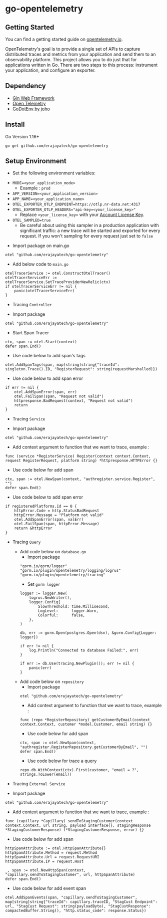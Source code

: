 # go-opentelemetry

## Getting Started

You can find a getting started guide on [opentelemetry.io](https://opentelemetry.io/docs/go/getting-started/).

OpenTelemetry's goal is to provide a single set of APIs to capture distributed
traces and metrics from your application and send them to an observability
platform. This project allows you to do just that for applications written in
Go. There are two steps to this process: instrument your application, and
configure an exporter.

## Dependency
* [Gin Web Framework](https://github.com/gin-gonic/gin)
* [Open Telemetry](https://pkg.go.dev/go.opentelemetry.io/otel)
* [GoDotEnv by joho](https://github.com/joho/godotenv)

## Install
Go Version 1.16+
```
go get github.com/erajayatech/go-opentelemetry
```

## Setup Environment

- Set the following environment variables:

* `MODE=<your_application_mode>`
  * Example : `prod`
* `APP_VERSION=<your_application_version>`
* `APP_NAME=<your_application_name>`
* `OTEL_EXPORTER_OTLP_ENDPOINT=https://otlp.nr-data.net:4317`
* `OTEL_EXPORTER_OTLP_HEADERS="api-key=<your_license_key>"`
  * Replace `<your_license_key>` with your
    [Account License Key](https://one.newrelic.com/launcher/api-keys-ui.launcher).
* `OTEL_SAMPLED=true`
  * Be careful about using this sampler in a production application with significant traffic: a new trace will be started and exported for every request. If you won't sampling for every request just set to `false`

- Import package on main.go
```
otel "github.com/erajayatech/go-opentelemetry"
```

- Add below code to `main.go`
```
otelTracerService := otel.ConstructOtelTracer()
otelTracerServiceErr := otelTracerService.SetTraceProviderNewRelic(ctx)
if otelTracerServiceErr != nil {
    panic(otelTracerServiceErr)
}
```

- Tracing `Controller`
* Import package
```
otel "github.com/erajayatech/go-opentelemetry"
```
* Start Span Tracer
```
ctx, span := otel.Start(context)
defer span.End()
```
* Use code below to add span's tags
```
otel.AddSpanTags(span, map[string]string{"traceId": singleton.Trace().ID, "RegisterRequest": string(requestMarshalled)})
```
* Use code below to add span error 
```
if err != nil {
    otel.AddSpanError(span, err)
    otel.FailSpan(span, "Request not valid")
    httpresponse.BadRequest(context, "Request not valid")
    return
}
```

- Tracing `Service`
* Import package
```
otel "github.com/erajayatech/go-opentelemetry"
```
* Add context argument to function that we want to trace, example :
```
func (service *RegisterService) Register(context context.Context, request RegisterRequest, platform string) *httpresponse.HTTPError {}
```
* Use code below for add span
```
ctx, span := otel.NewSpan(context, "authregister.service.Register", "")
defer span.End()
```
* Use code below to add span error 
```
if registeredPlatforms.Id == 0 {
    httpError.Code = http.StatusBadRequest
    httpError.Message = "Platform not valid"
    otel.AddSpanError(span, valErr)
    otel.FailSpan(span, httpError.Message)
    return &httpError
}
```

- Tracing `Query`
  - Add code below on `database.go`
    * Import package
    ```
    "gorm.io/gorm/logger"
    "gorm.io/plugin/opentelemetry/logging/logrus"
    "gorm.io/plugin/opentelemetry/tracing"
    ```
    * Set `gorm logger`
    ```
    logger := logger.New(
        logrus.NewWriter(),
        logger.Config{
            SlowThreshold: time.Millisecond,
            LogLevel:      logger.Warn,
            Colorful:      false,
        },
    )

    db, err := gorm.Open(postgres.Open(dsn), &gorm.Config{Logger: logger})

    if err != nil {
        log.Println("Connected to database Failed:", err)
    }

    if err := db.Use(tracing.NewPlugin()); err != nil {
        panic(err)
    }
    ```
  - Add code below on `repository`
    * Import package
    ```
    otel "github.com/erajayatech/go-opentelemetry"
    ```
    * Add context argument to function that we want to trace, example :
    ```
    func (repo *RegisterRepository) getCustomerByEmail(context context.Context, customer *model.Customer, email string) {}
    ```
    * Use code below for add span
    ```
    ctx, span := otel.NewSpan(context, "authregister.RegisterRepository.getCustomerByEmail", "")
	defer span.End()
    ```
    * Use code below for trace a query
    ```
    repo.db.WithContext(ctx).First(customer, "email = ?", strings.ToLower(email))
    ```

- Tracing `External Service`
* Import package
```
otel "github.com/erajayatech/go-opentelemetry"
```
* Add context argument to function that we want to trace, example :
```
func (capillary *Capillary) sendToStagingCustomer(context context.Context, url string, payload interface{}, stagingResponse *StagingCustomerResponse) (*StagingCustomerResponse, error) {}
```
* Use code below for add span
```
httpSpanAttribute := otel.HttpSpanAttribute{}
httpSpanAttribute.Method = request.Method
httpSpanAttribute.Url = request.RequestURI
httpSpanAttribute.IP = request.Host

_, span := otel.NewHttpSpan(context, "capillary.sendToStagingCustomer", url, httpSpanAttribute)
defer span.End()
```
* Use code below for add event span
```
otel.AddSpanEvents(span, "capillary.sendToStagingCustomer", map[string]string{"traceId": capillary.traceID, "StagCust Endpoint": url, "StagCust Request": string(payloadByte), "StagCustResponse": compactedBuffer.String(), "http.status_code": response.Status})
```


